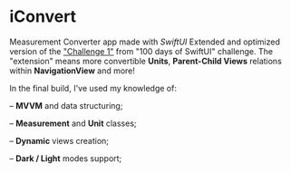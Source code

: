 # iConvert
Measurement Converter app made with *SwiftUI*
Extended and optimized version of the ["Challenge 1"](https://www.hackingwithswift.com/100/swiftui/19) from "100 days of SwiftUI" challenge.
The "extension" means more convertible **Units**, **Parent-Child Views** relations within **NavigationView** and more!

In the final build, I've used my knowledge of: 

– **MVVM** and data structuring;

– **Measurement** and **Unit** classes;

– **Dynamic** views creation; 

– **Dark / Light** modes support;

